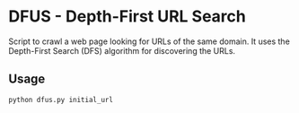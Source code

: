 # DFUS - Depth-First URL Search

Script to crawl a web page looking for URLs of the same domain. It uses the Depth-First Search (DFS) algorithm for discovering the URLs.

## Usage

```commandline
python dfus.py initial_url
```